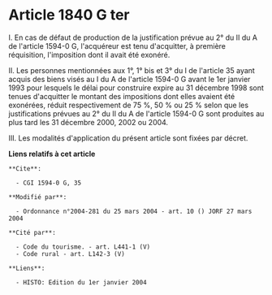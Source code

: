 # Article 1840 G ter

I. En cas de défaut de production de la justification prévue au 2° du II du A de l'article 1594-0 G, l'acquéreur est tenu
d'acquitter, à première réquisition, l'imposition dont il avait été exonéré.

II. Les personnes mentionnées aux 1°, 1° bis et 3° du I de l'article 35 ayant acquis des biens visés au I du A de l'article
1594-0 G avant le 1er janvier 1993 pour lesquels le délai pour construire expire au 31 décembre 1998 sont tenues d'acquitter
le montant des impositions dont elles avaient été exonérées, réduit respectivement de 75 %, 50 % ou 25 % selon que les
justifications prévues au 2° du II du A de l'article 1594-0 G sont produites au plus tard les 31 décembre 2000, 2002 ou 2004.

III. Les modalités d'application du présent article sont fixées par décret.

**Liens relatifs à cet article**

	**Cite**:

	  - CGI 1594-0 G, 35

	**Modifié par**:

	  - Ordonnance n°2004-281 du 25 mars 2004 - art. 10 () JORF 27 mars 2004

	**Cité par**:

	  - Code du tourisme. - art. L441-1 (V)
	  - Code rural - art. L142-3 (V)

	**Liens**:

	  - HISTO: Edition du 1er janvier 2004
